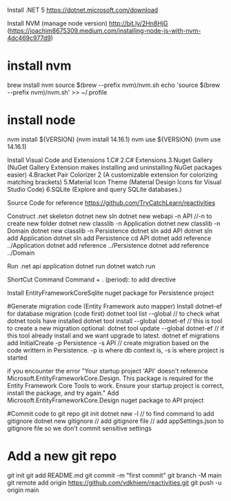 Install .NET 5
https://dotnet.microsoft.com/download

Install NVM (manage node version)
http://bit.ly/2Hn8HjG (https://joachim8675309.medium.com/installing-node-js-with-nvm-4dc469c977d9)
# install nvm
brew install nvm
source $(brew --prefix nvm)/nvm.sh
echo 'source $(brew --prefix nvm)/nvm.sh' >> ~/.profile
# install node
nvm install ${VERSION} (nvm install 14.16.1)
nvm use ${VERSION} (nvm use 14.16.1)


Install Visual Code and Extensions
1.C#
2.C# Extensions
3.Nuget Gallery (NuGet Gallery Extension makes installing and uninstalling NuGet packages easier)
4.Bracket Pair Colorizer 2 (A customizable extension for colorizing matching brackets)
5.Material Icon Theme (Material Design Icons for Visual Studio Code)
6.SQLite (Explore and query SQLite databases.)

Source Code for reference
https://github.com/TryCatchLearn/reactivities

Construct .net skeleton
dotnet new sln
dotnet new webapi -n API //-n to create new folder
dotnet new classlib -n Application
dotnet new classlib -n Domain
dotnet new classlib -n Persistence
dotnet sln add API
dotnet sln add Application
dotnet sln add Persistence
cd API
dotnet add reference ../Application
dotnet add reference ../Persistence
dotnet add reference ../Domain

Run .net api application
dotnet run
dotnet watch run


ShortCut Command
Command + . (period): to add directive

Install EntityFrameworkCoreSqlite nuget package for Persistence project

#Generate migration code (Entity Framework auto mapper)
Install dotnet-ef for database migration (code first)
dotnet tool list --global // to check what dotnet tools have installed
dotnet tool install --global dotnet-ef // this is tool to create a new migration
optional: dotnet tool update --global dotnet-ef // if this tool already install and we want upgrade to latest.
dotnet ef migrations add InitialCreate -p Persistence -s API // create migration based on the code writtern in Persistence. -p is where db context is, -s is where project is started

if you encounter the error 
    "Your startup project 'API' doesn't reference Microsoft.EntityFrameworkCore.Design. This package is required for the Entity Framework Core Tools to work. Ensure your startup project is correct, install the package, and try again."
Add Microsoft.EntityFrameworkCore.Design nuget package to API project

#Commit code to git repo
git init
dotnet new -l // to find command to add gitignore
dotnet new gitignore // add gitignore file
// add appSettings.json to gitignore file so we don't commit sensitive settings

# Add a new git repo
git init
git add README.md
git commit -m "first commit"
git branch -M main
git remote add origin https://github.com/vdkhiem/reactivities.git
git push -u origin main